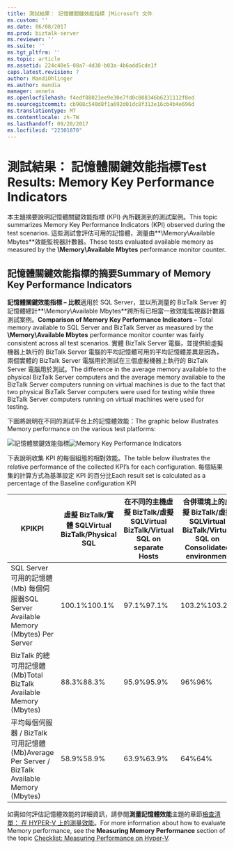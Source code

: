 ```yaml
---
title: 測試結果： 記憶體關鍵效能指標 |Microsoft 文件
ms.custom: ''
ms.date: 06/08/2017
ms.prod: biztalk-server
ms.reviewer: ''
ms.suite: ''
ms.tgt_pltfrm: ''
ms.topic: article
ms.assetid: 224c40e5-08a7-4d30-b03a-4b6add5cde1f
caps.latest.revision: 7
author: MandiOhlinger
ms.author: mandia
manager: anneta
ms.openlocfilehash: f4edf88023ee9e30e7fd0c808346b6231112f8ed
ms.sourcegitcommit: cb908c540d8f1a692d01dc8f313e16cb4b4e696d
ms.translationtype: MT
ms.contentlocale: zh-TW
ms.lasthandoff: 09/20/2017
ms.locfileid: "22301870"
---
```

# <a name="test-results-memory-key-performance-indicators"></a><span data-ttu-id="1a7b4-102">測試結果： 記憶體關鍵效能指標</span><span class="sxs-lookup"><span data-stu-id="1a7b4-102">Test Results: Memory Key Performance Indicators</span></span>
<span data-ttu-id="1a7b4-103">本主題摘要說明記憶體關鍵效能指標 (KPI) 內所觀測到的測試案例。</span><span class="sxs-lookup"><span data-stu-id="1a7b4-103">This topic summarizes Memory Key Performance Indicators (KPI) observed during the test scenarios.</span></span> <span data-ttu-id="1a7b4-104">這些測試會評估可用的記憶體，測量由**\Memory\Available Mbytes**效能監視器計數器。</span><span class="sxs-lookup"><span data-stu-id="1a7b4-104">These tests evaluated available memory as measured by the **\Memory\Available Mbytes** performance monitor counter.</span></span>  
  
## <a name="summary-of-memory-key-performance-indicators"></a><span data-ttu-id="1a7b4-105">記憶體關鍵效能指標的摘要</span><span class="sxs-lookup"><span data-stu-id="1a7b4-105">Summary of Memory Key Performance Indicators</span></span>  
 <span data-ttu-id="1a7b4-106">**記憶體關鍵效能指標 – 比較**適用於 SQL Server，並以所測量的 BizTalk Server 的記憶體總計**\Memory\Available Mbytes**跨所有已相當一致效能監視器計數器測試案例。</span><span class="sxs-lookup"><span data-stu-id="1a7b4-106">**Comparison of Memory Key Performance Indicators –** Total memory available to SQL Server and BizTalk Server as measured by the **\Memory\Available Mbytes** performance monitor counter was fairly consistent across all test scenarios.</span></span> <span data-ttu-id="1a7b4-107">實體 BizTalk Server 電腦，並提供給虛擬機器上執行的 BizTalk Server 電腦的平均記憶體可用的平均記憶體差異是因為，兩個實體的 BizTalk Server 電腦用於測試在三個虛擬機器上執行的 BizTalk Server 電腦用於測試。</span><span class="sxs-lookup"><span data-stu-id="1a7b4-107">The difference in the average memory available to the physical BizTalk Server computers and the average memory available to the BizTalk Server computers running on virtual machines is due to the fact that two physical BizTalk Server computers were used for testing while three BizTalk Server computers running on virtual machines were used for testing.</span></span>  
  
 <span data-ttu-id="1a7b4-108">下圖將說明在不同的測試平台上的記憶體效能：</span><span class="sxs-lookup"><span data-stu-id="1a7b4-108">The graphic below illustrates Memory performance on the various test platforms:</span></span>  
  
 <span data-ttu-id="1a7b4-109">![記憶體關鍵效能指標](../technical-guides/media/memorykpi.gif "MemoryKPI")</span><span class="sxs-lookup"><span data-stu-id="1a7b4-109">![Memory Key Performance Indicators](../technical-guides/media/memorykpi.gif "MemoryKPI")</span></span>  
  
 <span data-ttu-id="1a7b4-110">下表說明收集 KPI 的每個組態的相對效能。</span><span class="sxs-lookup"><span data-stu-id="1a7b4-110">The table below illustrates the relative performance of the collected KPI’s for each configuration.</span></span> <span data-ttu-id="1a7b4-111">每個結果集的計算方式為基準設定 KPI 的百分比</span><span class="sxs-lookup"><span data-stu-id="1a7b4-111">Each result set is calculated as a percentage of the Baseline configuration KPI</span></span>  
  
|<span data-ttu-id="1a7b4-112">KPI</span><span class="sxs-lookup"><span data-stu-id="1a7b4-112">KPI</span></span>|<span data-ttu-id="1a7b4-113">虛擬 BizTalk/實體 SQL</span><span class="sxs-lookup"><span data-stu-id="1a7b4-113">Virtual BizTalk/Physical SQL</span></span>|<span data-ttu-id="1a7b4-114">在不同的主機虛擬 BizTalk/虛擬 SQL</span><span class="sxs-lookup"><span data-stu-id="1a7b4-114">Virtual BizTalk/Virtual SQL on separate Hosts</span></span>|<span data-ttu-id="1a7b4-115">合併環境上的虛擬 BizTalk/虛擬 SQL</span><span class="sxs-lookup"><span data-stu-id="1a7b4-115">Virtual BizTalk/Virtual SQL on Consolidated environment</span></span>|  
|---------|-----------------------------------|----------------------------------------------------|--------------------------------------------------------------|  
|<span data-ttu-id="1a7b4-116">SQL Server 可用的記憶體 (Mb) 每個伺服器</span><span class="sxs-lookup"><span data-stu-id="1a7b4-116">SQL Server Available Memory (Mbytes) Per Server</span></span>|<span data-ttu-id="1a7b4-117">100.1%</span><span class="sxs-lookup"><span data-stu-id="1a7b4-117">100.1%</span></span>|<span data-ttu-id="1a7b4-118">97.1%</span><span class="sxs-lookup"><span data-stu-id="1a7b4-118">97.1%</span></span>|<span data-ttu-id="1a7b4-119">103.2%</span><span class="sxs-lookup"><span data-stu-id="1a7b4-119">103.2%</span></span>|  
|<span data-ttu-id="1a7b4-120">BizTalk 的總可用記憶體 (Mb)</span><span class="sxs-lookup"><span data-stu-id="1a7b4-120">Total BizTalk Available Memory (Mbytes)</span></span>|<span data-ttu-id="1a7b4-121">88.3%</span><span class="sxs-lookup"><span data-stu-id="1a7b4-121">88.3%</span></span>|<span data-ttu-id="1a7b4-122">95.9%</span><span class="sxs-lookup"><span data-stu-id="1a7b4-122">95.9%</span></span>|<span data-ttu-id="1a7b4-123">96%</span><span class="sxs-lookup"><span data-stu-id="1a7b4-123">96%</span></span>|  
|<span data-ttu-id="1a7b4-124">平均每個伺服器 / BizTalk 可用記憶體 (Mb)</span><span class="sxs-lookup"><span data-stu-id="1a7b4-124">Average Per Server / BizTalk Available Memory (Mbytes)</span></span>|<span data-ttu-id="1a7b4-125">58.9%</span><span class="sxs-lookup"><span data-stu-id="1a7b4-125">58.9%</span></span>|<span data-ttu-id="1a7b4-126">63.9%</span><span class="sxs-lookup"><span data-stu-id="1a7b4-126">63.9%</span></span>|<span data-ttu-id="1a7b4-127">64%</span><span class="sxs-lookup"><span data-stu-id="1a7b4-127">64%</span></span>|  
  
 <span data-ttu-id="1a7b4-128">如需如何評估記憶體效能的詳細資訊，請參閱**測量記憶體效能**主題的章節[檢查清單： 在 HYPER-V 上的測量效能](../technical-guides/checklist-measuring-performance-on-hyper-v.md)。</span><span class="sxs-lookup"><span data-stu-id="1a7b4-128">For more information about how to evaluate Memory performance, see the **Measuring Memory Performance** section of the topic [Checklist: Measuring Performance on Hyper-V](../technical-guides/checklist-measuring-performance-on-hyper-v.md).</span></span>